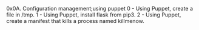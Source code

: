 0x0A. Configuration management;using puppet
0 - Using Puppet, create a file in /tmp.
1 - Using Puppet, install flask from pip3.
2 - Using Puppet, create a manifest that kills a process named killmenow.